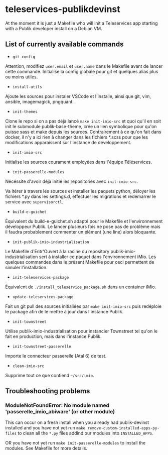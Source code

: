 # teleservices-publikdevinst

At the moment it is just a Makefile who will init a Teleservices app starting with a Publik developer install on a Debian VM.

## List of currently available commands

* `git-config`

Attention, modifiez `user.email` et `user.name` dans le Makefile avant de lancer cette commande.
Initialise la config globale pour git et quelques alias plus ou moins utiles.

* `install-utils`

Ajoute les sources pour instaler VSCode et l'installe, ainsi que git, vim, ansible, imagemagick, pngquant.

* `init-themes`

Clone le repo si on a pas déjà lancé `make init-imio-src` et quoi qu'il en soit init le submodule publik-base-theme, crée un lien symbolique pour qu'on puisse sass et make depuis les sources.
Contrairement à ce qu'on fait dans docker, il n'y a ici rien à changer dans les fichiers *.scss pour que les modifications apparaissent sur l'instance de développement.

* `init-imio-src`

Initialise les sources courament employées dans l'équipe Téléservices.

* `init-passerelle-modules`

Nécéssite d'avoir déjà initié les repositories avec `init-imio-src`.

Va itérer à travers les sources et installer les paquets python, déloyer les fichiers *.py dans les settings.d, effectuer les migrations et redémarrer le service avec `supervisorctl`.

* `build-e-guichet`

Équivalent du build-e-guichet.sh adapté pour le Makefile et l'environnement développeur Publik.
Le lancer plusieurs fois ne pose pas de problème mais il faudra probablement commenter un élément (une line) alors bloquante.

* `init-publik-imio-industrialisation`

Le Makefile d'Entr'Ouvert à la racine du repository publik-imio-industrialisation sert à installer ce paquet dans l'environnement iMio. Les quelques commandes dans le présent Makefile pour ceci permettent de simuler l'installation.

* `init-teleservices-package`

Équivalent de `./install_teleservice_package.sh` dans un container iMio.

* `update-teleservices-package`

Fait un git pull des sources initialiées par `make init-imio-src` puis redéploie le package afin de le mettre à jour dans l'instance Publik.

* `init-townstreet`

Utilise publik-imio-industrialisation pour instancier Townstreet tel qu'on le fait en production, mais dans l'instance Publik.

* `init-townstreet-passerelle`

Importe le connecteur passerelle (Atal 6) de test.

* `clean-imio-src`

Supprime tout ce que contiend `~/src/imio`.


## Troubleshooting problems

### ModuleNotFoundError: No module named 'passerelle_imio_abiware' (or other module)

This can occur on a fresh install when you already had publik-devinst installed and you have not yet run `make remove-custom-installed-apps-py-files` to clean all the `*.py` files addind our modules into `INSTALLED_APPS`.

OR you have not yet run `make init-passerelle-modules` to install the modules. See Makefile for more details.
